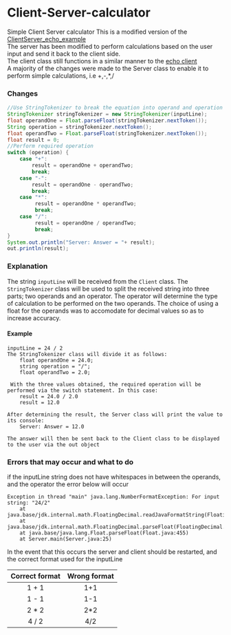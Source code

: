 # Client-Server-calculator
Simple Client Server calculator
This is a modified version of the [ClientServer_echo_example](https://github.com/KimAdrian/ClientServer_echo_example) <br/>
The server has been modified to perform calculations based on the user input and send it back to the client side.<br/>
The client class still functions in a similar manner to the [echo client](https://github.com/KimAdrian/ClientServer_echo_example/blob/master/src/Client.java)<br/>
A majority of the changes were made to the Server class to enable it to perform simple calculations, i.e +,-,*,/ <br/>

### Changes

```java
//Use StringTokenizer to break the equation into operand and operation
StringTokenizer stringTokenizer = new StringTokenizer(inputLine);
float operandOne = Float.parseFloat(stringTokenizer.nextToken());
String operation = stringTokenizer.nextToken();
float operandTwo = Float.parseFloat(stringTokenizer.nextToken());
float result = 0;
//Perform required operation
switch (operation) {
    case "+":
        result = operandOne + operandTwo;
        break;
    case "-":
        result = operandOne - operandTwo;
        break;
    case "*":
         result = operandOne * operandTwo;
         break;
    case "/":
         result = operandOne / operandTwo;
         break;
}
System.out.println("Server: Answer = "+ result);
out.println(result);
```
### Explanation
The string <code>inputLine</code> will be received from the <code>Client</code> class. 
The <code>StringTokenizer</code> class will be used to split the received string into three parts; two operands and an operator.
The operator will determine the type of calculation to be performed on the two operands.
The choice of using a float for the operands was to accomodate for decimal values so as to increase accuracy.<br/>
#### Example
```
inputLine = 24 / 2
The StringTokenizer class will divide it as follows:
    float operandOne = 24.0;
    string operation = "/";
    float operandTwo = 2.0;
    
 With the three values obtained, the required operation will be performed via the switch statement. In this case:
    result = 24.0 / 2.0
    result = 12.0
    
After determining the result, the Server class will print the value to its console:
    Server: Answer = 12.0

The answer will then be sent back to the Client class to be displayed to the user via the out object
```
### Errors that may occur and what to do
if the inputLine string does not have whitespaces in between the operands, and the operator
the error below will occur
```
Exception in thread "main" java.lang.NumberFormatException: For input string: "24/2"
	at java.base/jdk.internal.math.FloatingDecimal.readJavaFormatString(FloatingDecimal.java:2054)
	at java.base/jdk.internal.math.FloatingDecimal.parseFloat(FloatingDecimal.java:122)
	at java.base/java.lang.Float.parseFloat(Float.java:455)
	at Server.main(Server.java:25)
```
In the event that this occurs the server and client should be restarted, and the correct format used for the inputLine

|Correct format|Wrong format|
|:------------:|:----------:|
|1 + 1         |1+1         |
|1 - 1         | 1-1        |
|2 * 2         |2*2         |
|4 / 2         |4/2         |
